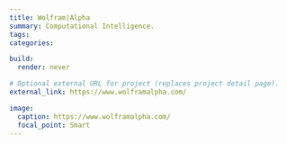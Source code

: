 ```yaml
---
title: Wolfram|Alpha
summary: Computational Intelligence.
tags:
categories:

build:
  render: never

# Optional external URL for project (replaces project detail page).
external_link: https://www.wolframalpha.com/

image:
  caption: https://www.wolframalpha.com/
  focal_point: Smart
---
```

